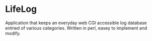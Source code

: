 # LifeLog

Application that keeps an everyday web CGI accessible log database entried of various categories.
Written in perl, easey to implement and modify.
